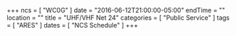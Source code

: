 +++
ncs = [ "WC0G" ]
date = "2016-06-12T21:00:00-05:00"
endTime = ""
location = ""
title = "UHF/VHF Net 24"
categories = [ "Public Service" ]
tags = [ "ARES" ]
dates = [ "NCS Schedule" ]
+++
